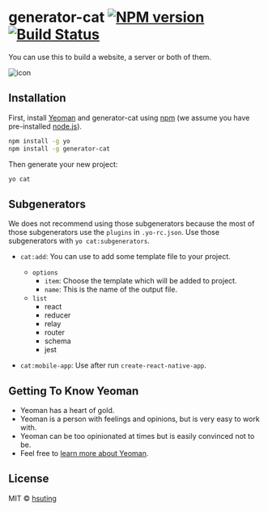 # generator-cat [![NPM version][npm-image]][npm-url] [![Build Status][travis-image]][travis-url]

You can use this to build a website, a server or both of them.

![icon](http://hsuting.github.io/public/img/icon.svg)

## Installation

First, install [Yeoman](http://yeoman.io) and generator-cat using [npm](https://www.npmjs.com/) (we assume you have pre-installed [node.js](https://nodejs.org/)).

```bash
npm install -g yo
npm install -g generator-cat
```

Then generate your new project:

```bash
yo cat
```

## Subgenerators
We does not recommend using those subgenerators because the most of those subgenerators use the `plugins` in `.yo-rc.json`. Use those subgenerators with `yo cat:subgenerators`.

- `cat:add`: You can use to add some template file to your project.
  - `options`
    - `item`: Choose the template which will be added to project.
    - `name`: This is the name of the output file.
  - `list`
    - react
    - reducer
    - relay
    - router
    - schema
    - jest

- `cat:mobile-app`: Use after run `create-react-native-app`.

## Getting To Know Yeoman

 * Yeoman has a heart of gold.
 * Yeoman is a person with feelings and opinions, but is very easy to work with.
 * Yeoman can be too opinionated at times but is easily convinced not to be.
 * Feel free to [learn more about Yeoman](http://yeoman.io/).

## License

MIT © [hsuting](hsuting.com)


[npm-image]: https://badge.fury.io/js/generator-cat.svg
[npm-url]: https://www.npmjs.com/package/generator-cat
[travis-image]: https://travis-ci.org/HsuTing/generator-cat.svg?branch=master
[travis-url]: https://travis-ci.org/HsuTing/generator-cat
